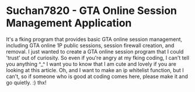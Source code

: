 # Suchan7820 - GTA Online Session Management Application
It's a fking program that provides basic GTA online session management, including GTA online 1P public sessions, session firewall creation, and removal.
I just wanted to create a GTA online session program that I could 'trust' out of curiosity. So even if you're angry at my fking coding, I can't tell you anything ^_^
I want you to know that I am cute and lovely if you are looking at this article.
Oh, and I want to make an ip whitelist function, but I can't, so if someone who is good at coding comes here, please make it and go quietly. :)
thx!
